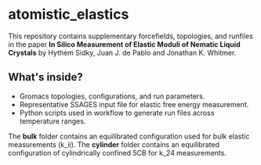 # atomistic_elastics
This repository contains supplementary forcefields, topologies, and runfiles in the paper 
**In Silico Measurement of Elastic Moduli of Nematic Liquid Crystals** by Hythem Sidky,
Juan J. de Pablo and Jonathan K. Whitmer. 

## What's inside? 
- Gromacs topologies, configurations, and run parameters.
- Representative SSAGES input file for elastic free energy measurement.
- Python scripts used in workflow to generate run files across temperature ranges. 

The **bulk** folder contains an equilibrated configuration used for bulk 
elastic measurements (k_ii). The **cylinder** folder contains an equilibrated
configuration of cylindrically confined 5CB for k_24 measurements. 
